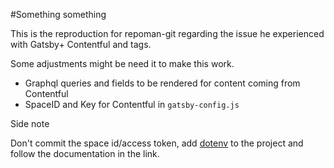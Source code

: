 #Something something

This is the reproduction for repoman-git regarding the issue he experienced with Gatsby+ Contentful and tags.

Some adjustments might be need it to make this work.
- Graphql queries and fields to be rendered for content coming from Contentful
- SpaceID and Key for Contentful in `gatsby-config.js`

Side note

Don't commit the space id/access token, add [dotenv](https://www.npmjs.com/package/dotenv) to the project and follow the documentation in the link.